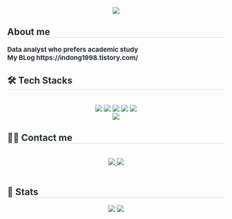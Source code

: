 <div align= "center">
    <img src="https://capsule-render.vercel.app/api?type=soft&color=0:de126a,100:23bcc7&height=180&text=Indong%20space%20:)&animation=scaleIn&fontColor=ffffff&fontSize=70" />
    </div>
    <div style="text-align: left;"> 
    <h2 style="border-bottom: 1px solid #d8dee4; color: #282d33;"> About me </h2>  
    <div style="font-weight: 700; font-size: 15px; text-align: left; color: #282d33;"> Data analyst who prefers academic study</li>
    <div style="font-weight: 700; font-size: 15px; text-align: left; color: #282d33;"> My BLog https://indong1998.tistory.com/ </li>
    </div> 
    </div>
    <div style="text-align: left;">
    <h2 style="border-bottom: 1px solid #d8dee4; color: #282d33;"> 🛠️ Tech Stacks </h2> <br> 
    <div  align= "center"> <img src="https://img.shields.io/badge/MySQL-4479A1?style=for-the-badge&logo=MySQL&logoColor=white">
          <img src="https://img.shields.io/badge/Python-3776AB?style=for-the-badge&logo=Python&logoColor=white">
          <img src="https://img.shields.io/badge/Slack-4A154B?style=for-the-badge&logo=Slack&logoColor=white">
          <img src="https://img.shields.io/badge/Notion-000000?style=for-the-badge&logo=Notion&logoColor=white">
          <img src="https://img.shields.io/badge/Figma-F24E1E?style=for-the-badge&logo=Figma&logoColor=white">
          <br/><img src="https://img.shields.io/badge/Github-181717?style=for-the-badge&logo=Github&logoColor=white">
          </div>
    </div>
    <div style="text-align: left;">
    <h2 style="border-bottom: 1px solid #d8dee4; color: #282d33;"> 🧑‍💻 Contact me </h2> <br> 
    <div align= "center"> <a href=https://indong1998.tistory.com/> <img src="https://img.shields.io/badge/Tistory-000000?style=for-the-badge&logo=Tistory&logoColor=white&link=https://indong1998.tistory.com/"> </a>
         <a href=mailto:indongspace98@gmail.com> <img src="https://img.shields.io/badge/Gmail-EA4335?style=for-the-badge&logo=Gmail&logoColor=white&link=mailto:indongspace98@gmail.com"> </a>
          </div>  <br> 
    <div align= "center">  </div> 
    </div>
    <div style="text-align: left;"> 
    <h2 style="border-bottom: 1px solid #d8dee4; color: #282d33;"> 🏅 Stats </h2> <div align= "center"> <img src="https://github-readme-stats.vercel.app/api?username=Indongspace&bg_color=60,d954c1,328cb8&title_color=ffffff&text_color=ffffff"
         /> <img src="https://github-readme-stats.vercel.app/api/top-langs/?username=Indongspace&layout=compact&bg_color=60,d954c1,328cb8&title_color=ffffff&text_color=ffffff"
           /> </div> 
    </div>
    
